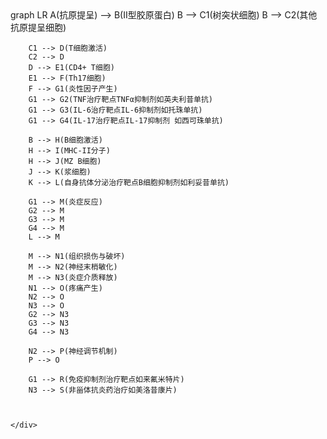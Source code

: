 <!DOCTYPE html>
<html>
<head>
    <title>RA_SLE</title>
    <meta charset="utf-8">
    <script src="https://cdn.jsdelivr.net/npm/mermaid@8.13.5/dist/mermaid.min.js"></script>
    <script>
        window.addEventListener('DOMContentLoaded', (event) => {
            mermaid.initialize({ startOnLoad: true });
        });
    </script>
</head>
<body>
    <div class="mermaid">
        graph LR
        A(抗原提呈) --> B(II型胶原蛋白)
        B --> C1(树突状细胞)
        B --> C2(其他抗原提呈细胞)
      
        C1 --> D(T细胞激活)
        C2 --> D
        D --> E1(CD4+ T细胞)
        E1 --> F(Th17细胞)
        F --> G1(炎性因子产生)
        G1 --> G2(TNF治疗靶点TNFα抑制剂如英夫利昔单抗)
        G1 --> G3(IL-6治疗靶点IL-6抑制剂如托珠单抗)
        G1 --> G4(IL-17治疗靶点IL-17抑制剂 如西可珠单抗)
      
        B --> H(B细胞激活)
        H --> I(MHC-II分子)
        H --> J(MZ B细胞)
        J --> K(浆细胞)
        K --> L(自身抗体分泌治疗靶点B细胞抑制剂如利妥昔单抗)
      
        G1 --> M(炎症反应)
        G2 --> M
        G3 --> M
        G4 --> M
        L --> M
      
        M --> N1(组织损伤与破坏)
        M --> N2(神经末梢敏化)
        M --> N3(炎症介质释放)
        N1 --> O(疼痛产生)
        N2 --> O
        N3 --> O
        G2 --> N3
        G3 --> N3
        G4 --> N3
      
        N2 --> P(神经调节机制)
        P --> O
      
        G1 --> R(免疫抑制剂治疗靶点如来氟米特片)
        N3 --> S(非甾体抗炎药治疗如美洛昔康片)
      
      

    </div>
</body>
</html>

